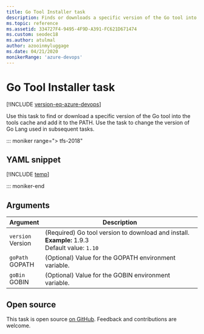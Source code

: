 ```yaml
---
title: Go Tool Installer task
description: Finds or downloads a specific version of the Go tool into the tools cache and adds it to the PATH
ms.topic: reference
ms.assetid: 334727F4-9495-4F9D-A391-FC621D671474
ms.custom: seodec18
ms.author: atulmal
author: azooinmyluggage
ms.date: 04/21/2020
monikerRange: 'azure-devops'
---
```


# Go Tool Installer task

[!INCLUDE [version-eq-azure-devops](../../../includes/version-eq-azure-devops.md)]

Use this task to find or download a specific version of the Go tool into the
tools cache and add it to the PATH. Use the task to change the version of Go Lang used in subsequent tasks.

::: moniker range="> tfs-2018"

## YAML snippet

[!INCLUDE [temp](../includes/yaml/GoToolV0.md)]

::: moniker-end

## Arguments

|Argument|Description|
|--- |--- |
|`version`<br/>Version|(Required) Go tool version to download and install. **Example:** 1.9.3 <br/>Default value: `1.10`|
|`goPath`<br/>GOPATH|(Optional) Value for the GOPATH environment variable.|
|`goBin`<br/>GOBIN|(Optional) Value for the GOBIN environment variable.|

## Open source

This task is open source [on GitHub](https://github.com/Microsoft/azure-pipelines-tasks). Feedback and contributions are welcome.
